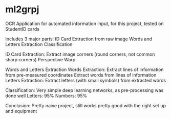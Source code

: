 # ml2grpj
OCR Application for automated information input, for this project, tested on StudentID cards

Includes 3 major parts:
  ID Card Extraction from raw image
  Words and Letters Extraction
  Classification

ID Card Extraction:
  Extract image corners (round corners, not common sharp corners)
  Perspective Warp

Words and Letters Extraction
  Words Extraction:
    Extract lines of information from pre-measured coordinates
    Extract words from lines of information
  Letters Extraction:
    Extract letters (with small symbols) from extracted words

Classification: Very simple deep learning networks, as pre-processing was done well
  Letters: 95%
  Numbers: 95%

Conclusion: Pretty naive project, still works pretty good with the right set up and equipment


